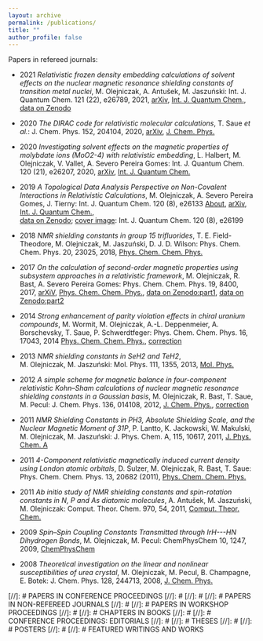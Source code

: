 ```yaml
---
layout: archive
permalink: /publications/
title: ""
author_profile: false
---
```


Papers in refereed journals:

* 2021
  *Relativistic frozen density embedding calculations of solvent effects on the nuclear magnetic resonance shielding constants of transition metal nuclei*,
  M. Olejniczak, A. Antušek, M. Jaszuński:
  Int. J. Quantum Chem. 121 (22), e26789, 2021,
  [arXiv](https://arxiv.org/abs/2106.00763),
  [Int. J. Quantum Chem.](https://onlinelibrary.wiley.com/doi/10.1002/qua.26789),
  [data on Zenodo](https://zenodo.org/record/4883729#.YRjKoHXnhH4)

* 2020 
  *The DIRAC code for relativistic molecular calculations*, 
  T. Saue *et al.*: 
  J. Chem. Phys. 152, 204104, 2020, 
  [arXiv](https://arxiv.org/abs/2002.06121), 
  [J. Chem. Phys.](https://aip.scitation.org/doi/full/10.1063/5.0004844) 

* 2020 
  *Investigating solvent effects on the magnetic properties of molybdate ions (MoO2-4) with relativistic embedding*, 
  L. Halbert, M. Olejniczak, V. Vallet, A. Severo Pereira Gomes: 
  Int. J. Quantum Chem. 120 (21), e26207, 2020,
  [arXiv](https://arxiv.org/abs/1912.06192), 
  [Int. J. Quantum Chem.](https://onlinelibrary.wiley.com/doi/abs/10.1002/qua.26207)

* 2019 
  *A Topological Data Analysis Perspective on Non-Covalent Interactions in Relativistic Calculations*, 
  M. Olejniczak, A. Severo Pereira Gomes, J. Tierny:
  Int. J. Quantum Chem. 120 (8), e26133 
  [About](../research/published/tda_rho_ijqc2019), 
  [arXiv](https://arxiv.org/abs/1908.00911), 
  [Int. J. Quantum Chem.](https://onlinelibrary.wiley.com/doi/10.1002/qua.26133),  
  [data on Zenodo](https://zenodo.org/record/3358788#.XhIEz9-E45k);
  [cover image](https://onlinelibrary.wiley.com/doi/abs/10.1002/qua.26199): Int. J. Quantum Chem. 120 (8), e26199

* 2018 *NMR shielding constants in group 15 trifluorides*, 
  T. E. Field-Theodore, M. Olejniczak, M. Jaszuński, D. J. D. Wilson:
  Phys. Chem. Chem. Phys. 20, 23025, 2018, 
  [Phys. Chem. Chem. Phys.](https://pubs.rsc.org/en/content/articlelanding/2018/cp/c8cp04056g/unauth#!divAbstract)

* 2017 
  *On the calculation of second-order magnetic properties using subsystem approaches in a relativistic framework*, 
  M. Olejniczak, R. Bast, A. Severo Pereira Gomes: 
  Phys. Chem. Chem. Phys. 19, 8400, 2017, 
  [arXiV](https://arxiv.org/abs/1610.04280), 
  [Phys. Chem. Chem. Phys.](https://pubs.rsc.org/en/content/articlelanding/2017/cp/c6cp08561j/unauth#!divAbstract), 
  [data on Zenodo:part1](https://zenodo.org/deposit/291373), [data on Zenodo:part2](https://zenodo.org/deposit/179667)

* 2014 
  *Strong enhancement of parity violation effects in chiral uranium compounds*, 
  M. Wormit, M. Olejniczak, A.-L. Deppenmeier, A. Borschevsky, T. Saue, P. Schwerdtfeger: 
  Phys. Chem. Chem. Phys. 16, 17043, 2014 
  [Phys. Chem. Chem. Phys.](https://pubs.rsc.org/en/content/articlelanding/cp/2014/c4cp01904k#!divAbstract), 
  [correction](https://pubs.rsc.org/en/content/articlepdf/2014/cp/c4cp90164a)

* 2013 
  *NMR shielding constants in SeH2 and TeH2*,  
  M. Olejniczak, M. Jaszuński: 
  Mol. Phys. 111, 1355, 2013, 
  [Mol. Phys.](https://www.tandfonline.com/doi/abs/10.1080/00268976.2013.793839)

* 2012 
  *A simple scheme for magnetic balance in four-component relativistic Kohn–Sham calculations of nuclear magnetic resonance shielding constants in a Gaussian basis*, 
  M. Olejniczak, R. Bast, T. Saue, M. Pecul: 
  J. Chem. Phys. 136, 014108, 2012, 
  [J. Chem. Phys.](https://aip.scitation.org/doi/citedby/10.1063/1.3671390), 
  [correction](https://aip.scitation.org/doi/full/10.1063/1.4725184)

* 2011 
  *NMR Shielding Constants in PH3, Absolute Shielding Scale, and the Nuclear Magnetic Moment of 31P*, 
  P. Lantto, K. Jackowski, W. Makulski, M. Olejniczak, M. Jaszuński: 
  J. Phys. Chem. A, 115, 10617, 2011, 
  [J. Phys. Chem. A](https://pubs.acs.org/doi/abs/10.1021/jp2052739)

* 2011 
  *4-Component relativistic magnetically induced current density using London atomic orbitals*, 
  D. Sulzer, M. Olejniczak, R. Bast, T. Saue: 
  Phys. Chem. Chem. Phys. 13, 20682 (2011), 
  [Phys. Chem. Chem. Phys.](https://pubs.rsc.org/en/content/articlelanding/2011/cp/c1cp22457c/unauth#!divAbstract)

* 2011 
  *Ab initio study of NMR shielding constants and spin-rotation constants in N, P and As diatomic molecules*, 
  A. Antušek, M. Jaszuński, M. Olejniczak: 
  Comput. Theor. Chem. 970, 54, 2011, 
  [Comput. Theor. Chem.](https://www.sciencedirect.com/science/article/abs/pii/S2210271X11002854)

* 2009 
  *Spin–Spin Coupling Constants Transmitted through IrH---HN Dihydrogen Bonds*, 
  M. Olejniczak, M. Pecul: 
  ChemPhysChem 10, 1247, 2009, 
  [ChemPhysChem](https://chemistry-europe.onlinelibrary.wiley.com/doi/abs/10.1002/cphc.200800817)

* 2008 
  *Theoretical investigation on the linear and nonlinear susceptibilities of urea crystal*, 
  M. Olejniczak, M. Pecul, B. Champagne, E. Botek: 
  J. Chem. Phys. 128, 244713, 2008, 
  [J. Chem. Phys.](http://aip.scitation.org/doi/10.1063/1.2938376)


[//]: # PAPERS IN CONFERENCE PROCEEDINGS
[//]: # 
[//]: # 
[//]: # PAPERS IN NON-REFEREED JOURNALS
[//]: # 
[//]: # PAPERS IN WORKSHOP PROCEEDINGS
[//]: # 
[//]: # CHAPTERS IN BOOKS
[//]: # 
[//]: # CONFERENCE PROCEEDINGS: EDITORIALS
[//]: # 
[//]: # THESES
[//]: # 
[//]: # POSTERS
[//]: # 
[//]: # FEATURED WRITINGS AND WORKS


